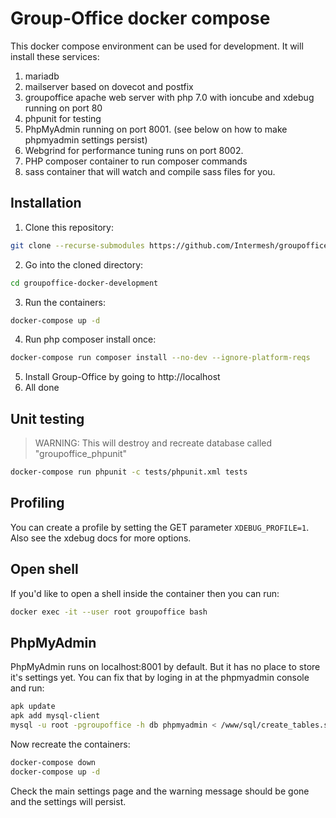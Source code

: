 # Group-Office docker compose

This docker compose environment can be used for development. It will install these services:

 1. mariadb
 2. mailserver based on dovecot and postfix
 3. groupoffice apache web server with php 7.0 with ioncube and xdebug running on port 80
 4. phpunit for testing
 5. PhpMyAdmin running on port 8001. (see below on how to make phpmyadmin settings persist)
 6. Webgrind for performance tuning runs on port 8002. 
 7. PHP composer container to run composer commands
 8. sass container that will watch and compile sass files for you.

## Installation

 1. Clone this repository:

 ```sh
 git clone --recurse-submodules https://github.com/Intermesh/groupoffice-docker-development.git
 ```

 2. Go into the cloned directory:
 ```sh
 cd groupoffice-docker-development
 ```

 3. Run the containers:

 ```sh
 docker-compose up -d
 ```

 4. Run php composer install once:

 ```sh
 docker-compose run composer install --no-dev --ignore-platform-reqs
 ```

 5. Install Group-Office by going to http://localhost
 6. All done

## Unit testing

> WARNING: This will destroy and recreate database called "groupoffice_phpunit"

```sh
docker-compose run phpunit -c tests/phpunit.xml tests
```

## Profiling

You can create a profile by setting the GET parameter `XDEBUG_PROFILE=1`. 
Also see the xdebug docs for more options.

## Open shell

If you'd like to open a shell inside the container then you can run:

```sh
docker exec -it --user root groupoffice bash
```


## PhpMyAdmin

PhpMyAdmin runs on localhost:8001 by default. But it has no place to store it's
settings yet. You can fix that by loging in at the phpmyadmin console and run:

```sh
apk update
apk add mysql-client
mysql -u root -pgroupoffice -h db phpmyadmin < /www/sql/create_tables.sql
```

Now recreate the containers:

```sh
docker-compose down
docker-compose up -d
```

Check the main settings page and the warning message should be gone and the 
settings will persist.
